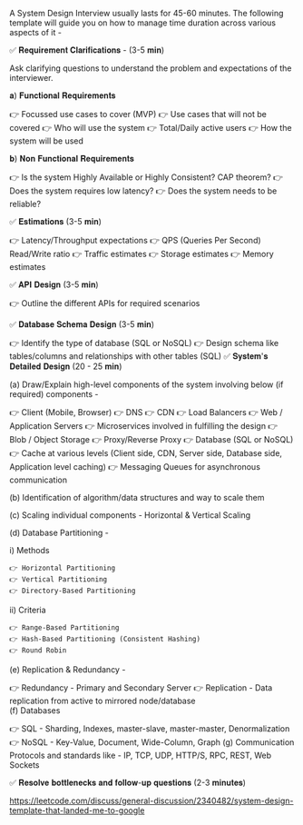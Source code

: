 A System Design Interview usually lasts for 45-60 minutes. The following template will guide you on how to manage time duration across various aspects of it -

✅ 𝐑𝐞𝐪𝐮𝐢𝐫𝐞𝐦𝐞𝐧𝐭 𝐂𝐥𝐚𝐫𝐢𝐟𝐢𝐜𝐚𝐭𝐢𝐨𝐧𝐬 - (3-5 𝐦𝐢𝐧)

Ask clarifying questions to understand the problem and expectations of the interviewer.

𝐚) 𝐅𝐮𝐧𝐜𝐭𝐢𝐨𝐧𝐚𝐥 𝐑𝐞𝐪𝐮𝐢𝐫𝐞𝐦𝐞𝐧𝐭𝐬

👉 Focussed use cases to cover (MVP)
👉 Use cases that will not be covered
👉 Who will use the system
👉 Total/Daily active users
👉 How the system will be used

𝐛) 𝐍𝐨𝐧 𝐅𝐮𝐧𝐜𝐭𝐢𝐨𝐧𝐚𝐥 𝐑𝐞𝐪𝐮𝐢𝐫𝐞𝐦𝐞𝐧𝐭𝐬

👉 Is the system Highly Available or Highly Consistent? CAP theorem?
👉 Does the system requires low latency?
👉 Does the system needs to be reliable?

✅ 𝐄𝐬𝐭𝐢𝐦𝐚𝐭𝐢𝐨𝐧𝐬 (3-5 𝐦𝐢𝐧)

👉 Latency/Throughput expectations
👉 QPS (Queries Per Second) Read/Write ratio
👉 Traffic estimates
👉 Storage estimates
👉 Memory estimates

✅ 𝐀𝐏𝐈 𝐃𝐞𝐬𝐢𝐠𝐧 (3-5 𝐦𝐢𝐧)

👉 Outline the different APIs for required scenarios

✅ 𝐃𝐚𝐭𝐚𝐛𝐚𝐬𝐞 𝐒𝐜𝐡𝐞𝐦𝐚 𝐃𝐞𝐬𝐢𝐠𝐧 (3-5 𝐦𝐢𝐧)

👉 Identify the type of database (SQL or NoSQL)
👉 Design schema like tables/columns and relationships with other tables (SQL)
✅ 𝐒𝐲𝐬𝐭𝐞𝐦'𝐬 𝐃𝐞𝐭𝐚𝐢𝐥𝐞𝐝 𝐃𝐞𝐬𝐢𝐠𝐧 (20 - 25 𝐦𝐢𝐧)

(a) Draw/Explain high-level components of the system involving below (if required) components -

👉 Client (Mobile, Browser)
👉 DNS
👉 CDN
👉 Load Balancers
👉 Web / Application Servers
👉 Microservices involved in fulfilling the design
👉 Blob / Object Storage
👉 Proxy/Reverse Proxy
👉 Database (SQL or NoSQL)
👉 Cache at various levels (Client side, CDN, Server side, Database side, Application level caching)
👉 Messaging Queues for asynchronous communication

(b) Identification of algorithm/data structures and way to scale them

(c) Scaling individual components - Horizontal & Vertical Scaling

(d) Database Partitioning -

 i) Methods

    👉 Horizontal Partitioning
    👉 Vertical Partitioning
    👉 Directory-Based Partitioning

ii) Criteria    

    👉 Range-Based Partitioning
    👉 Hash-Based Partitioning (Consistent Hashing)
    👉 Round Robin
(e) Replication & Redundancy -

👉 Redundancy - Primary and Secondary Server
👉 Replication - Data replication from active to mirrored node/database     
(f) Databases

👉 SQL - Sharding, Indexes, master-slave, master-master, Denormalization
👉 NoSQL - Key-Value, Document, Wide-Column, Graph
(g) Communication Protocols and standards like - IP, TCP, UDP, HTTP/S, RPC, REST, Web Sockets

✅ 𝐑𝐞𝐬𝐨𝐥𝐯𝐞 𝐛𝐨𝐭𝐭𝐥𝐞𝐧𝐞𝐜𝐤𝐬 𝐚𝐧𝐝 𝐟𝐨𝐥𝐥𝐨𝐰-𝐮𝐩 𝐪𝐮𝐞𝐬𝐭𝐢𝐨𝐧𝐬 (2-3 𝐦𝐢𝐧𝐮𝐭𝐞𝐬)



https://leetcode.com/discuss/general-discussion/2340482/system-design-template-that-landed-me-to-google
